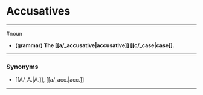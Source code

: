 # Accusatives
---
#noun
- **(grammar) The [[a/_accusative|accusative]] [[c/_case|case]].**
---
### Synonyms
- [[A/_A.|A.]], [[a/_acc.|acc.]]
---

